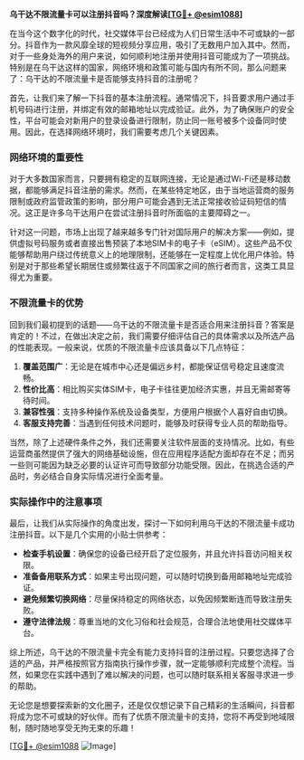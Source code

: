 **乌干达不限流量卡可以注册抖音吗？深度解读[[TG💪+ @esim1088](https://t.me/s/esim1088)]**

在当今这个数字化的时代，社交媒体平台已经成为人们日常生活中不可或缺的一部分。抖音作为一款风靡全球的短视频分享应用，吸引了无数用户加入其中。然而，对于一些身处海外的用户来说，如何顺利地注册并使用抖音可能成为了一项挑战。特别是在乌干达这样的国家，网络环境和政策可能与国内有所不同，那么问题来了：乌干达的不限流量卡是否能够支持抖音的注册呢？

首先，让我们来了解一下抖音的基本注册流程。通常情况下，抖音要求用户通过手机号码进行注册，并绑定有效的邮箱地址以完成验证。此外，为了确保账户的安全性，平台可能会对新用户的登录设备进行限制，防止同一账号被多个设备同时使用。因此，在选择网络环境时，我们需要考虑几个关键因素。

### 网络环境的重要性

对于大多数国家而言，只要拥有稳定的互联网连接，无论是通过Wi-Fi还是移动数据，都能够满足抖音注册的需求。然而，在某些特定地区，由于当地运营商的服务限制或政府监管政策的影响，部分用户可能会遇到无法正常接收验证码短信的情况。这正是许多乌干达用户在尝试注册抖音时所面临的主要障碍之一。

针对这一问题，市场上出现了越来越多专门针对国际用户的解决方案——例如，提供虚拟号码服务或者直接出售预装了本地SIM卡的电子卡（eSIM）。这些产品不仅能够帮助用户绕过传统意义上的地理限制，还能够在一定程度上优化用户体验。特别是对于那些希望长期居住或频繁往返于不同国家之间的旅行者而言，这类工具显得尤为重要。

### 不限流量卡的优势

回到我们最初提到的话题——乌干达的不限流量卡是否适合用来注册抖音？答案是肯定的！不过，在做出决定之前，我们需要仔细评估自己的具体需求以及所选产品的性能表现。一般来说，优质的不限流量卡应该具备以下几点特征：

1. **覆盖范围广**：无论是在城市中心还是偏远乡村，都能保证信号稳定且速度流畅。
2. **性价比高**：相比购买实体SIM卡，电子卡往往更加经济实惠，并且无需邮寄等待时间。
3. **兼容性强**：支持多种操作系统及设备类型，方便用户根据个人喜好自由切换。
4. **客服支持完善**：当遇到任何技术问题时，能够及时获得专业人员的帮助指导。

当然，除了上述硬件条件之外，我们还需要关注软件层面的支持情况。比如，有些运营商虽然提供了强大的网络基础设施，但在应用程序适配方面却存在不足；而另一些则可能因为缺乏必要的认证许可而导致部分功能受限。因此，在挑选合适的产品时，务必结合自身实际情况进行全面考量。

### 实际操作中的注意事项

最后，让我们从实际操作的角度出发，探讨一下如何利用乌干达的不限流量卡成功注册抖音。以下是几个实用的小贴士供参考：

- **检查手机设置**：确保您的设备已经开启了定位服务，并且允许抖音访问相关权限。
- **准备备用联系方式**：如果主号出现问题，可以随时切换到备用邮箱地址完成验证。
- **避免频繁切换网络**：尽量保持稳定的网络状态，以免因频繁断连而导致注册失败。
- **遵守法律法规**：尊重当地的文化习俗和社会规范，合理合法地使用社交媒体平台。

综上所述，乌干达的不限流量卡完全有能力支持抖音的注册过程。只要您选择了合适的产品，并严格按照官方指南执行操作步骤，就一定能够顺利完成整个流程。当然，如果您在实践中遇到了难以解决的问题，也可以随时联系相关客服寻求进一步的帮助。

无论您是想要探索新的文化圈子，还是仅仅想记录下自己精彩的生活瞬间，抖音都将成为您不可或缺的好伙伴。而有了优质不限流量卡的支持，您将不再受到地域限制，随时随地享受无拘无束的乐趣！

[[TG💪+ @esim1088](https://t.me/s/esim1088) ![Image](https://i.postimg.cc/4NQfJmqS/Snipaste-2025-05-13-00-14-12.png)]